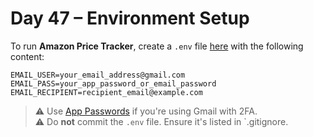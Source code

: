 # Day 47 – Environment Setup

To run **Amazon Price Tracker**, create a `.env` file [here](../Day%2047/) with the following content:

```env
EMAIL_USER=your_email_address@gmail.com
EMAIL_PASS=your_app_password_or_email_password
EMAIL_RECIPIENT=recipient_email@example.com
```

> ⚠️ Use [App Passwords](https://support.google.com/accounts/answer/185833?hl=en) if you're using Gmail with 2FA.  
> ⚠️ Do **not** commit the `.env` file. Ensure it's listed in `.gitignore.